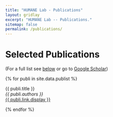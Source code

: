 ```yaml
---
title: "HUMANE Lab - Publications"
layout: gridlay
excerpt: "HUMANE Lab -- Publications."
sitemap: false
permalink: /publications/
---
```



# Selected Publications

(For a full list see [below](#full-list) or go to [Google Scholar](https://scholar.google.com/citations?user=xiZ1ImoAAAAJ&hl=en))

{% for publi in site.data.publist %}

  {{ publi.title }} <br />
  <em>{{ publi.authors }} </em><br /><a href="{{ publi.link.url }}">{{ publi.link.display }}</a>

{% endfor %}
